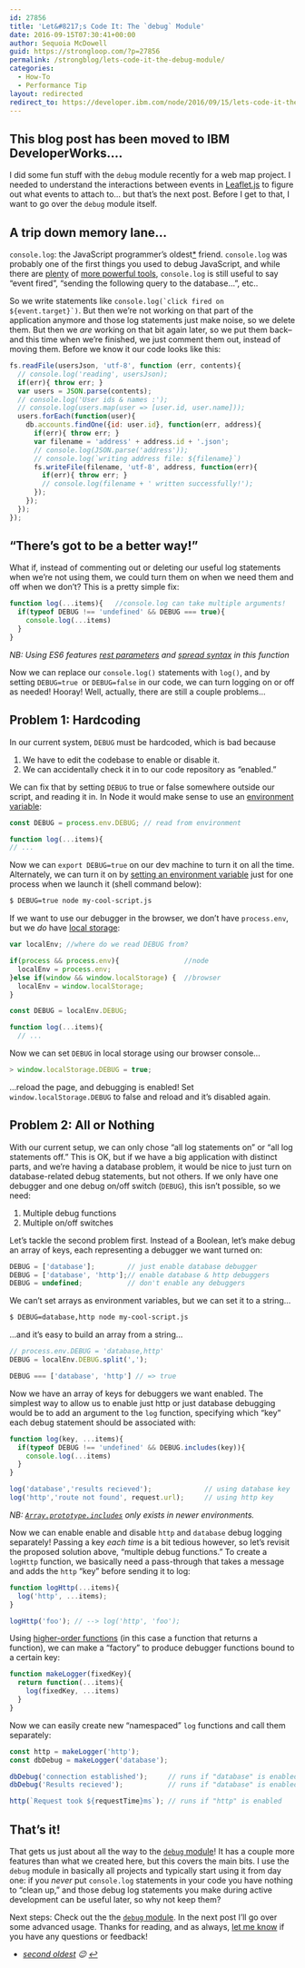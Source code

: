 ```yaml
---
id: 27856
title: 'Let&#8217;s Code It: The `debug` Module'
date: 2016-09-15T07:30:41+00:00
author: Sequoia McDowell
guid: https://strongloop.com/?p=27856
permalink: /strongblog/lets-code-it-the-debug-module/
categories:
  - How-To
  - Performance Tip
layout: redirected
redirect_to: https://developer.ibm.com/node/2016/09/15/lets-code-it-the-debug-module/
---
```

This blog post has been moved to IBM DeveloperWorks....
---
I did some fun stuff with the `debug` module recently for a web map project. I needed to understand the interactions between events in [Leaflet.js](http://leafletjs.com/) to figure out what events to attach to&#8230; but that&#8217;s the next post. Before I get to that, I want to go over the `debug` module itself.<!--more-->

## A trip down memory lane&#8230; 

`console.log`: the JavaScript programmer&#8217;s oldest[*](#window-dot-alert) friend. `console.log` was probably one of the first things you used to debug JavaScript, and while there are [plenty](https://code.visualstudio.com/docs/runtimes/nodejs#_debugging-your-express-application) of [more powerful tools](https://developer.mozilla.org/en-US/docs/Tools/Debugger), `console.log` is still useful to say &#8220;event fired&#8221;, &#8220;sending the following query to the database&#8230;&#8221;, etc..

So we write statements like ``console.log(`click fired on ${event.target}`)``. But then we&#8217;re not working on that part of the application anymore and those log statements just make noise, so we delete them. But then we _are_ working on that bit again later, so we put them back&#8211; and this time when we&#8217;re finished, we just comment them out, instead of moving them. Before we know it our code looks like this:

```js
fs.readFile(usersJson, 'utf-8', function (err, contents){
  // console.log('reading', usersJson);
  if(err){ throw err; }
  var users = JSON.parse(contents);
  // console.log('User ids & names :');
  // console.log(users.map(user => [user.id, user.name]));
  users.forEach(function(user){
    db.accounts.findOne({id: user.id}, function(err, address){
      if(err){ throw err; }
      var filename = 'address' + address.id + '.json';
      // console.log(JSON.parse('address'));
      // console.log(`writing address file: ${filename}`)
      fs.writeFile(filename, 'utf-8', address, function(err){
        if(err){ throw err; }
        // console.log(filename + ' written successfully!');
      });
    });
  });
});
```

## &#8220;There&#8217;s got to be a better way!&#8221;

What if, instead of commenting out or deleting our useful log statements when we&#8217;re not using them, we could turn them on when we need them and off when we don&#8217;t? This is a pretty simple fix:

```js
function log(...items){   //console.log can take multiple arguments!
  if(typeof DEBUG !== 'undefined' && DEBUG === true){
    console.log(...items)
  }
}
```

_NB: Using ES6 features [rest parameters](https://developer.mozilla.org/en-US/docs/Web/JavaScript/Reference/Functions/rest_parameters) and [spread syntax](https://developer.mozilla.org/en-US/docs/Web/JavaScript/Reference/Operators/Spread_operator) in this function_

Now we can replace our `console.log()` statements with `log()`, and by setting `DEBUG=true `or `DEBUG=false` in our code, we can turn logging on or off as needed! Hooray! Well, actually, there are still a couple problems&#8230;

## Problem 1: Hardcoding 

In our current system, `DEBUG` must be hardcoded, which is bad because

  1. We have to edit the codebase to enable or disable it.
  2. We can accidentally check it in to our code repository as &#8220;enabled.&#8221;

We can fix that by setting `DEBUG` to true or false somewhere outside our script, and reading it in. In Node it would make sense to use an [environment variable](https://nodejs.org/api/process.html#process_process_env):

```js
const DEBUG = process.env.DEBUG; // read from environment

function log(...items){
// ...
```

Now we can `export DEBUG=true` on our dev machine to turn it on all the time. Alternately, we can turn it on by [setting an environment variable](http://manpages.ubuntu.com/manpages/precise/en/man1/bash.1.html#contenttoc22) just for one process when we launch it (shell command below):

```sh
$ DEBUG=true node my-cool-script.js
```

If we want to use our debugger in the browser, we don&#8217;t have `process.env`, but we _do_ have [local storage](https://developer.mozilla.org/en-US/docs/Web/API/Storage/LocalStorage):

```js
var localEnv; //where do we read DEBUG from?

if(process && process.env){                //node
  localEnv = process.env;
}else if(window && window.localStorage) {  //browser
  localEnv = window.localStorage;
}

const DEBUG = localEnv.DEBUG;

function log(...items){
  // ...
```

Now we can set `DEBUG` in local storage using our browser console&#8230;

```js
> window.localStorage.DEBUG = true;
```

&#8230;reload the page, and debugging is enabled! Set `window.localStorage.DEBUG` to false and reload and it&#8217;s disabled again.

## Problem 2: All or Nothing 

With our current setup, we can only chose &#8220;all log statements on&#8221; or &#8220;all log statements off.&#8221; This is OK, but if we have a big application with distinct parts, and we&#8217;re having a database problem, it would be nice to just turn on database-related debug statements, but not others. If we only have one debugger and one debug on/off switch (`DEBUG`), this isn&#8217;t possible, so we need:

  1. Multiple debug functions
  2. Multiple on/off switches

Let&#8217;s tackle the second problem first. Instead of a Boolean, let&#8217;s make debug an array of keys, each representing a debugger we want turned on:

```js
DEBUG = ['database'];        // just enable database debugger
DEBUG = ['database', 'http'];// enable database & http debuggers
DEBUG = undefined;           // don't enable any debuggers
```

We can&#8217;t set arrays as environment variables, but we can set it to a string&#8230;

```sh
$ DEBUG=database,http node my-cool-script.js
```

&#8230;and it&#8217;s easy to build an array from a string&#8230;

```js
// process.env.DEBUG = 'database,http'
DEBUG = localEnv.DEBUG.split(',');

DEBUG === ['database', 'http'] // => true
```

Now we have an array of keys for debuggers we want enabled. The simplest way to allow us to enable just http or just database debugging would be to add an argument to the `log` function, specifying which &#8220;key&#8221; each debug statement should be associated with:

```js
function log(key, ...items){
  if(typeof DEBUG !== 'undefined' && DEBUG.includes(key)){ 
    console.log(...items)
  }
}

log('database','results recieved');             // using database key
log('http','route not found', request.url);     // using http key
```

_NB: [`Array.prototype.includes`](http://kangax.github.io/compat-table/es2016plus/#test-Array.prototype.includes_Array.prototype.includes) only exists in newer environments._

Now we can enable enable and disable `http` and `database` debug logging separately! Passing a key _each time_ is a bit tedious however, so let&#8217;s revisit the proposed solution above, &#8220;multiple debug functions.&#8221; To create a `logHttp` function, we basically need a pass-through that takes a message and adds the `http` &#8220;key&#8221; before sending it to log:

```js
function logHttp(...items){
  log('http', ...items);
}

logHttp('foo'); // --> log('http', 'foo');
```

Using [higher-order functions](https://strongloop.com/strongblog/higher-order-functions-in-es6easy-as-a-b-c/) (in this case a function that returns a function), we can make a &#8220;factory&#8221; to produce debugger functions bound to a certain key:

```js
function makeLogger(fixedKey){
  return function(...items){
    log(fixedKey, ...items)
  }
}
```

Now we can easily create new &#8220;namespaced&#8221; `log` functions and call them separately:

```js
const http = makeLogger('http');
const dbDebug = makeLogger('database');

dbDebug('connection established');     // runs if "database" is enabled
dbDebug('Results recieved');           // runs if "database" is enabled

http(`Request took ${requestTime}ms`); // runs if "http" is enabled
```

## That&#8217;s it! 

That gets us just about all the way to the [`debug` module](https://github.com/visionmedia/debug)! It has a couple more features than what we created here, but this covers the main bits. I use the `debug` module in basically all projects and typically start using it from day one: if you _never_ put `console.log` statements in your code you have nothing to &#8220;clean up,&#8221; and those debug log statements you make during active development can be useful later, so why not keep them?

Next steps: Check out the the [`debug` module](https://github.com/visionmedia/debug). In the next post I&#8217;ll go over some advanced usage. Thanks for reading, and as always, [let me know](https://twitter.com/_sequoia) if you have any questions or feedback!

* <em id="window-dot-alert"><a href="https://developer.mozilla.org/en-US/docs/Web/API/Window/alert">second oldest</a> 😉 <a href="#intro">↩</a></em>
